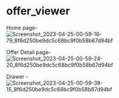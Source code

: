 # offer_viewer

Home page-
![Screenshot_2023-04-25-00-59-16-79_8f6d250be9dc5c68bc9f0b58b67d94bf](https://user-images.githubusercontent.com/93399136/234097603-3ad684ef-16da-43d1-92af-4e68f0c12602.jpg)

Offer Detail page-
![Screenshot_2023-04-25-00-59-24-20_8f6d250be9dc5c68bc9f0b58b67d94bf](https://user-images.githubusercontent.com/93399136/234097627-a5118059-f915-40d6-9bd7-2f462a285ce5.jpg)

Drawer -
![Screenshot_2023-04-25-00-59-38-15_8f6d250be9dc5c68bc9f0b58b67d94bf](https://user-images.githubusercontent.com/93399136/234097640-afbeb48b-0e53-4172-a035-553e518b9a65.jpg)


